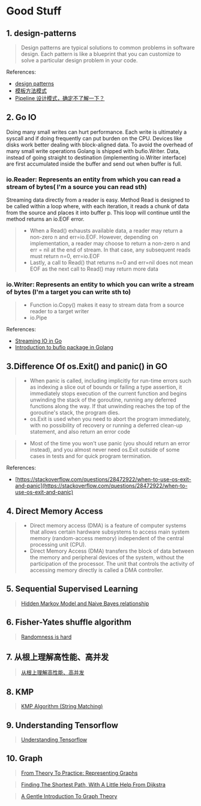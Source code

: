 # Good Stuff

## 1. design-patterns

> Design patterns are typical solutions to common problems in software design. Each pattern is like a blueprint that you can customize to solve a particular design problem in your code.

References:

- [design patterns](https://refactoring.guru/design-patterns)
- [模板方法模式](https://juejin.cn/post/6844903729192255502)
- [Pipeline 设计模式，确定不了解一下？](https://juejin.cn/post/6872493469529538567)

## 2. Go IO

Doing many small writes can hurt performance. Each write is ultimately a syscall and if doing frequently can put burden on the CPU. Devices like disks work better dealing with block-aligned data. To avoid the overhead of many small write operations Golang is shipped with bufio.Writer. Data, instead of going straight to destination (implementing io.Writer interface) are first accumulated inside the buffer and send out when buffer is full.

### io.Reader: Represents an entity from which you can read a stream of bytes( I'm a source you can read sth)

Streaming data directly from a reader is easy. Method Read is designed to be called within a loop where, with each iteration, it reads a chunk of data from the source and places it into buffer p. This loop will continue until the method returns an io.EOF error.

> - When a Read() exhausts available data, a reader may return a non-zero n and err=io.EOF. However, depending on implementation, a reader may choose to return a non-zero n and err = nil at the end of stream. In that case, any subsequent reads must return n=0, err=io.EOF
> - Lastly, a call to Read() that returns n=0 and err=nil does not mean EOF as the next call to Read() may return more data

### io.Writer: Represents an entity to which you can write a stream of bytes (I'm a target you can write sth to)

> - Function io.Copy() makes it easy to stream data from a source reader to a target writer
> - io.Pipe

References:

- [Streaming IO in Go](https://medium.com/learning-the-go-programming-language/streaming-io-in-go-d93507931185)
- [Introduction to bufio package in Golang](https://medium.com/golangspec/introduction-to-bufio-package-in-golang-ad7d1877f762)

## 3.Difference Of os.Exit() and panic() in GO

> - When panic is called, including implicitly for run-time errors such as indexing a slice out of bounds or failing a type assertion, it immediately stops execution of the current function and begins unwinding the stack of the goroutine, running any deferred functions along the way. If that unwinding reaches the top of the goroutine's stack, the program dies.
> - os.Exit is used when you need to abort the program immediately, with no possibility of recovery or running a deferred clean-up statement, and also return an error code

> - Most of the time you won't use panic (you should return an error instead), and you almost never need os.Exit outside of some cases in tests and for quick program termination.

References:

- [https://stackoverflow.com/questions/28472922/when-to-use-os-exit-and-panic](https://stackoverflow.com/questions/28472922/when-to-use-os-exit-and-panic)

## 4. Direct Memory Access

> - Direct memory access (DMA) is a feature of computer systems that allows certain hardware subsystems to access main system memory (random-access memory) independent of the central processing unit (CPU).
> - Direct Memory Access (DMA) transfers the block of data between the memory and peripheral devices of the system, without the participation of the processor. The unit that controls the activity of accessing memory directly is called a DMA controller.

## 5. Sequential Supervised Learning

> [Hidden Markov Model and Naive Bayes relationship](http://www.davidsbatista.net/blog/2017/11/11/HHM_and_Naive_Bayes/)

## 6. Fisher-Yates shuffle algorithm

> [Randomness is hard](https://medium.com/@oldwestaction/randomness-is-hard-e085decbcbb2)

## 7. 从根上理解高性能、高并发

> [从根上理解高性能、高并发](http://www.52im.net/thread-3272-1-1.html)

## 8. KMP

> [KMP Algorithm (String Matching)](https://binary-baba.medium.com/string-matching-kmp-algorithm-27c182efa387)

## 9. Understanding Tensorflow

> [Understanding Tensorflow](https://jacobbuckman.com/2018-06-25-tensorflow-the-confusing-parts-1/#understanding-tensorflow)

## 10. Graph

> [From Theory To Practice: Representing Graphs](https://medium.com/basecs/from-theory-to-practice-representing-graphs-cfd782c5be38)

> [Finding The Shortest Path, With A Little Help From Dijkstra](https://medium.com/basecs/finding-the-shortest-path-with-a-little-help-from-dijkstra-613149fbdc8e)

> [A Gentle Introduction To Graph Theory](https://medium.com/basecs/a-gentle-introduction-to-graph-theory-77969829ead8)

